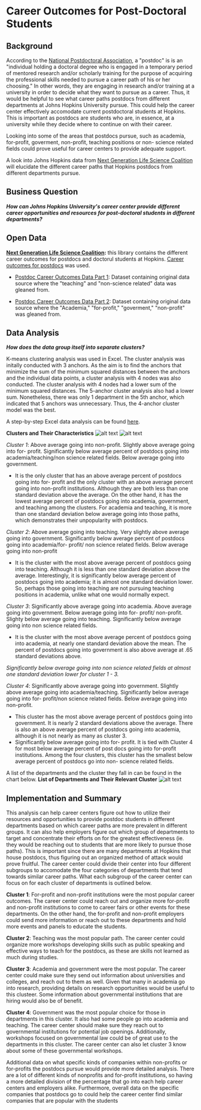 # Career Outcomes for Post-Doctoral Students
## Background

According to the [National Postdoctoral Association](https://www.nationalpostdoc.org/page/What_is_a_postdoc), a "postdoc" is is an "individual holding a doctoral degree who is engaged in a temporary period of mentored research and/or scholarly training for the purpose of acquiring the professional skills needed to pursue a career path of his or her choosing." In other words, they are engaging in research and/or training at a university in order to decide what they want to pursue as a career. Thus, it would be helpful to see what career paths postdocs from different departments at Johns Hopkins University pursue. This could help the career center effectively accomodate current postdoctoral students at Hopkins. This is important as postdocs are students who are, in essence, at a university while they decide where to continue on with their career.

Looking into some of the areas that postdocs pursue, such as academia, for-profit, goverment, non-profit, teaching positions or non- science related fields could prove useful for career centers to provide adequate support.

A look into Johns Hopkins data from [Next Generation Life Science Coalition](http://nglscoalition.org/coalition-data/#close) will elucidate the different career paths that Hopkins postdocs from different departments pursue.

## Business Question

___How can Johns Hopkins University's career center provide different career opportunities and resources for post-doctoral students in different departments?___


## Open Data 

__[Next Generation Life Science Coalition](https://provost.jhu.edu/education/graduate-and-professional-education/cngls/):__ this library contains the different career outcomes for postdocs and doctorul students at Hopkins. [Career outcomes for postdocs](https://provost.jhu.edu/education/graduate-and-professional-education/cngls/postdoctoral-career-outcomes-tabular-format/) was used.

- [Postdoc Career Outcomes Data Part 1](https://github.com/skang06/Post-Doctoral_Career_Outcomes/blob/main/tabula-Postdoc-CareerOutcome-ADATables-083019-2.csv): Dataset containing original data source where the "teaching" and "non-science related" data was gleaned from.

- [Postdoc Career Outcomes Data Part 2](https://github.com/skang06/Post-Doctoral_Career_Outcomes/blob/main/tabula-Postdoc-CareerOutcome-ADATables-083019.csv): Dataset containing original data source where the "Academia," "for-profit," "goverment," "non-profit" was gleaned from.

## Data Analysis 

___How does the data group itself into separate clusters?___

K-means clustering analysis was used in Excel. The cluster analysis was initally conducted with 3 anchors. As the aim is to find the anchors that minimize the sum of the minimum squared distances between the anchors and the individual data points, a cluster analysis with 4 nodes was also conducted. The cluster analysis with 4 nodes had a lower sum of the minimum squared distances. The 5-anchor cluster analysis also had a lower sum. Nonetheless, there was only 1 department in the 5th anchor, which indicated that 5 anchors was unnecessary. Thus, the 4-anchor cluster model was the best.

A step-by-step Excel data analysis can be found [here](https://github.com/skang06/Post-Doctoral_Career_Outcomes/blob/main/Excel%20Step%20by%20Step_3.docx).

__Clusters and Their Characteristics__
![alt text](https://github.com/skang06/Post-Doctoral_Career_Outcomes/blob/main/chart1.png)
![alt text](https://github.com/skang06/Post-Doctoral_Career_Outcomes/blob/main/factors.png)

_Cluster 1_: Above average going into non-profit. Slightly above average going into for- profit. 
Significantly below average percent of postdocs going into academia/teaching/non science related fields. Below average going into government. 
- It is the only cluster that has an above average percent of postdocs going into for- profit and the only cluster with an above average percent going into non-profit institutions. Although they are both less than one standard deviation above the average. On the other hand, it has the lowest average percent of postdocs going into academia, government, and teaching among the clusters. For academia and teaching, it is more than one standard deviation below average going into those paths, which demonstrates their unpopularity with postdocs.

_Cluster 2_: Above average going into teaching. Very slightly above average going into government. 
Significantly below average percent of postdocs going into academia/for- profit/ non science related fields. Below average going into non-profit
- It is the cluster with the most above average percent of postdocs going into teaching. Although it is less than one standard deviation above the average. Interestingly, it is significantly below average percent of postdocs going into academia; it is almost one standard deviation lower. So, perhaps those going into teaching are not pursuing teaching positions in academia, unlike what one would normally expect.

_Cluster 3_: Significantly above average going into academia. Above average going into government. 
Below average going into for- profit/ non-profit. Slighty below average going into teaching.  Significantly below average going into non science related fields.
- It is the cluster with the most above average percent of postdocs going into academia, at nearly one standard deviation above the mean. The percent of postdocs going into government is also above average at .65 standard deviations above. 

_Significantly below average going into non science related fields at almost one standard deviation lower for cluster 1 - 3._

_Cluster 4_: Significantly above average going into government. Slightly above average going into academia/teaching. 
Significantly below average going into for- profit/non science related fields. Below average going into non-profit.
- This cluster has the most above average percent of postdocs going into government. It is nearly 2 standard deviations above the average. There is also an above average percent of postdocs going into academia, although it is not nearly as many as cluster 3.
- Significantly below average going into for- profit. It is tied with Cluster 4 for most below average percent of post docs going into for-profit institutions. Among the four clusters, this cluster has the smallest below average percent of postdocs go into non- science related fields.

A list of the departments and the cluster they fall in can be found in the chart below.
__List of Departments and Their Relevant Cluster__
![alt text](https://github.com/skang06/Post-Doctoral_Career_Outcomes/blob/main/list.png)


## Implementation and Summary
This analysis can help career centers figure out how to utilize their resources and opportunities to provide postdoc students in different departments based on which career paths are more prevalent in different groups. It can also help employers figure out which group of departments to target and concentrate their efforts on for the greatest effectiveness (ie. they would be reaching out to students that are more likely to pursue those paths). This is important since there are many departments at Hopkins that house postdocs, thus figuring out an organized method of attack would prove fruitful. The career center could divide their center into four different subgroups to accomodate the four categories of departments that tend towards similar career paths. What each subgroup of the career center can focus on for each cluster of departments is outlined below.

__Cluster 1__: For-profit and non-profit institutions were the most popular career outcomes. The career center could reach out and organize more for-profit and non-profit institutions to come to career fairs or other events for these departments. On the other hand, the for-profit and non-profit employers could send more information or reach out to these departments and hold more events and panels to educate the students.

__Cluster 2__: Teaching was the most popular path. The career center could organize more workshops developing skills such as public speaking and effective ways to teach for the postdocs, as these are skills not learned as much during studies.

__Cluster 3__: Academia and government were the most popular. The career center could make sure they send out information about universities and colleges, and reach out to them as well. Given that many in academia go into research, providing details on research opportunities would be useful to this clusteer. Some information about governmental institutions that are hiring would also be of benefit.

__Cluster 4__: Government was the most popular choice for those in departments in this cluster. It also had some people go into academia and teaching. The career center should make sure they reach out to governmental institutions for potential job openings. Additionally, workshops focused on governmental law could be of great use to the departments in this cluster. The career center can also let cluster 3 know about some of these governmental workshops.

Additional data on what specific kinds of companies within non-profits or for-profits the postdocs pursue would provide more detailed analysis. There are a lot of different kinds of nonprofits and for-profit institutions, so having a more detailed division of the percentage that go into each help career centers and employers alike. Furthermore, overall data on the specific companies that postdocs go to could help the career center find similar companies that are popular with the students


